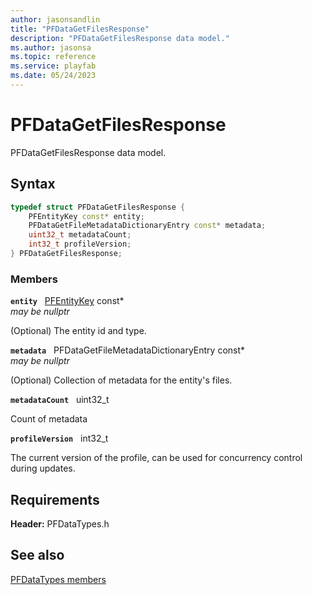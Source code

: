 ```yaml
---
author: jasonsandlin
title: "PFDataGetFilesResponse"
description: "PFDataGetFilesResponse data model."
ms.author: jasonsa
ms.topic: reference
ms.service: playfab
ms.date: 05/24/2023
---
```


# PFDataGetFilesResponse  

PFDataGetFilesResponse data model.  

## Syntax  
  
```cpp
typedef struct PFDataGetFilesResponse {  
    PFEntityKey const* entity;  
    PFDataGetFileMetadataDictionaryEntry const* metadata;  
    uint32_t metadataCount;  
    int32_t profileVersion;  
} PFDataGetFilesResponse;  
```
  
### Members  
  
**`entity`** &nbsp; [PFEntityKey](../../pftypes/structs/pfentitykey-c.md) const*  
*may be nullptr*  
  
(Optional) The entity id and type.
  
**`metadata`** &nbsp; PFDataGetFileMetadataDictionaryEntry const*  
*may be nullptr*  
  
(Optional) Collection of metadata for the entity's files.
  
**`metadataCount`** &nbsp; uint32_t  
  
Count of metadata
  
**`profileVersion`** &nbsp; int32_t  
  
The current version of the profile, can be used for concurrency control during updates.
  
  
## Requirements  
  
**Header:** PFDataTypes.h
  
## See also  
[PFDataTypes members](../pfdatatypes_members.md)  

  
  
